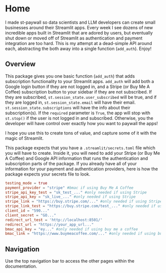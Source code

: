 # Home

I made st-paywall so data scientists and LLM developers can create small businesses around their Streamlit apps. Every week I see dozens of new incredible apps built in Streamlit that are adored by users, but eventually shut down or moved off of Streamlit as authentication and payment integration are too hard. This is my attempt at a dead-simple API around each, abstracting the both away into a single function (`add_auth`). Enjoy!

## Overview

This package gives you one basic function (`add_auth`) that adds subscription functionality to your Streamlit apps. `add_auth` will add both a Google login button if they are not logged in, and a Stripe (or Buy Me A Coffee) subscription button to your sidebar if they are not subscribed. If they are subscribed, `st.session_state.user_subscribed` will be true, and if they are logged in, `st.session_state.email` will have their email. `st.session_state.subscriptions` will have the info about their subscription(s).
If the `required` parameter is `True`, the app will stop with `st.stop()` if the user is not logged in and subscribed. Otherwise, you the developer will have control over exactly how you want to paywall the apps!

I hope you use this to create tons of value, and capture some of it with the magic of Streamlit.

This package expects that you have a `.streamlit/secrets.toml` file which you will have to create. Inside it, you will need to add your Stripe (or Buy Me A Coffee) and Google API information that runs the authentication and subscription parts of the package. If you already have all of your information for your payment and authentication providers, here is how the package expects your secrets file to look.

```toml
testing_mode = true
payment_provider = "stripe" #bmac if using Buy Me A Coffee
stripe_api_key_test = "sk_test_..." #only needed if using Stripe
stripe_api_key = "sk_live_..." #only needed if using Stripe
stripe_link = "https://buy.stripe.com/..." #only needed if using Stripe
stripe_link_test = "https://buy.stripe.com/test_..." #only needed if using Stripe
client_id = "590..."
client_secret = "GO..."
redirect_url_test = 'http://localhost:8501/'
redirect_url = "https://your_app_url..."
bmac_api_key = "ey..." #only needed if using buy me a coffee
bmac_link = "https://www.buymeacoffee.com/..." #only needed if using buy me a coffee
```

## Navigation

Use the top navigation bar to access the other pages within the documentation.